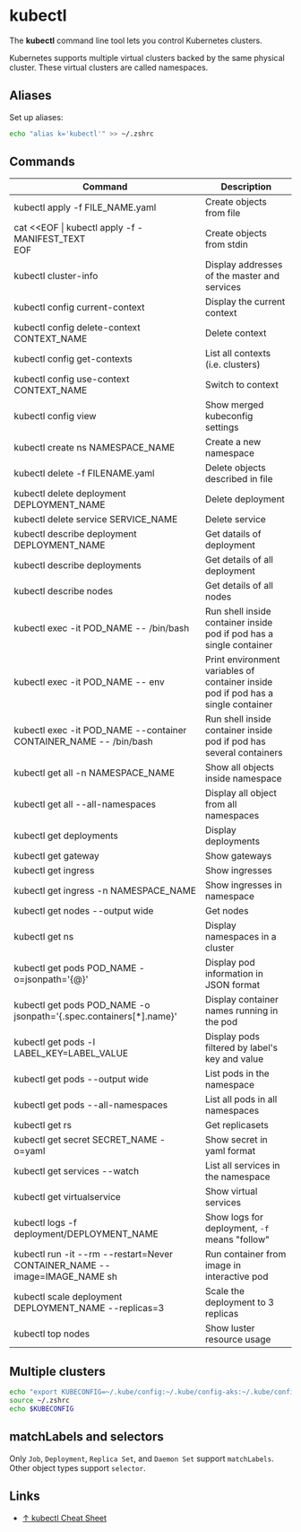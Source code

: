 # kubectl

The **kubectl** command line tool lets you control Kubernetes clusters.

Kubernetes supports multiple virtual clusters backed by the same physical cluster. These virtual clusters are called namespaces.

## Aliases

Set up aliases:

```sh
echo "alias k='kubectl'" >> ~/.zshrc
```

## Commands

| Command                                                                   | Description                                                                       |
| ------------------------------------------------------------------------- | --------------------------------------------------------------------------------- |
| kubectl apply -f FILE_NAME.yaml                                           | Create objects from file                                                          |
| cat <<EOF \| kubectl apply -f - <br>MANIFEST_TEXT<br>EOF                  | Create objects from stdin                                                         |
| kubectl cluster-info                                                      | Display addresses of the master and services                                      |
| kubectl config current-context                                            | Display the current context                                                       |
| kubectl config delete-context CONTEXT_NAME                                | Delete context                                                                    |
| kubectl config get-contexts                                               | List all contexts (i.e. clusters)                                                 |
| kubectl config use-context CONTEXT_NAME                                   | Switch to context                                                                 |
| kubectl config view                                                       | Show merged kubeconfig settings                                                   |
| kubectl create ns NAMESPACE_NAME                                          | Create a new namespace                                                            |
| kubectl delete -f FILENAME.yaml                                           | Delete objects described in file                                                  |
| kubectl delete deployment DEPLOYMENT_NAME                                 | Delete deployment                                                                 |
| kubectl delete service SERVICE_NAME                                       | Delete service                                                                    |
| kubectl describe deployment DEPLOYMENT_NAME                               | Get datails of deployment                                                         |
| kubectl describe deployments                                              | Get details of all deployment                                                     |
| kubectl describe nodes                                                    | Get details of all nodes                                                          |
| kubectl exec -it POD_NAME -- /bin/bash                                    | Run shell inside container inside pod if pod has a single container               |
| kubectl exec -it POD_NAME -- env                                          | Print environment variables of container inside pod if pod has a single container |
| kubectl exec -it POD_NAME --container CONTAINER_NAME -- /bin/bash         | Run shell inside container inside pod if pod has several containers               |
| kubectl get all -n NAMESPACE_NAME                                         | Show all objects inside namespace                                                 |
| kubectl get all --all-namespaces                                          | Display all object from all namespaces                                            |
| kubectl get deployments                                                   | Display deployments                                                               |
| kubectl get gateway                                                       | Show gateways                                                                     |
| kubectl get ingress                                                       | Show ingresses                                                                    |
| kubectl get ingress -n NAMESPACE_NAME                                     | Show ingresses in namespace                                                       |
| kubectl get nodes --output wide                                           | Get nodes                                                                         |
| kubectl get ns                                                            | Display namespaces in a cluster                                                   |
| kubectl get pods POD_NAME -o=jsonpath='{@}'                               | Display pod information in JSON format                                            |
| kubectl get pods POD_NAME -o jsonpath='{.spec.containers[*].name}'        | Display container names running in the pod                                        |
| kubectl get pods -l LABEL_KEY=LABEL_VALUE                                 | Display pods filtered by label's key and value                                    |
| kubectl get pods --output wide                                            | List pods in the namespace                                                        |
| kubectl get pods --all-namespaces                                         | List all pods in all namespaces                                                   |
| kubectl get rs                                                            | Get replicasets                                                                   |
| kubectl get secret SECRET_NAME -o=yaml                                    | Show secret in yaml format                                                                                  |
| kubectl get services --watch                                              | List all services in the namespace                                                |
| kubectl get virtualservice                                                | Show virtual services                                                             |
| kubectl logs -f deployment/DEPLOYMENT_NAME                                | Show logs for deployment, `-f` means "follow"                                     |
| kubectl run -it --rm --restart=Never CONTAINER_NAME --image=IMAGE_NAME sh | Run container from image in interactive pod                                       |
| kubectl scale deployment DEPLOYMENT_NAME --replicas=3                     | Scale the deployment to 3 replicas                                                |
| kubectl top nodes                                                         | Show luster resource usage                                                        |

## Multiple clusters

```bash
echo "export KUBECONFIG=~/.kube/config:~/.kube/config-aks:~/.kube/config-gke" >> ~/.zprofile
source ~/.zshrc
echo $KUBECONFIG
```

## matchLabels and selectors

Only `Job`, `Deployment`, `Replica Set`, and `Daemon Set` support `matchLabels`.
Other object types support `selector`.

## Links

-   [↑ kubectl Cheat Sheet](https://kubernetes.io/docs/reference/kubectl/cheatsheet/)
